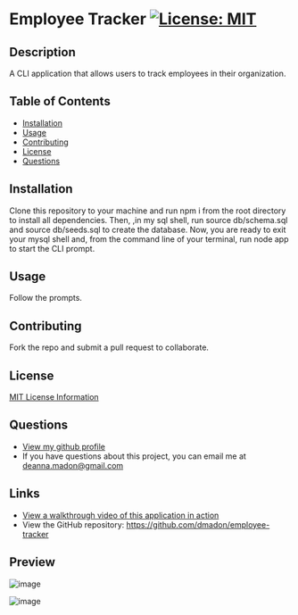 
  
  # Employee Tracker [![License: MIT](https://img.shields.io/badge/License-MIT-yellow.svg)](https://opensource.org/licenses/MIT)

  ## Description
  A CLI application that allows users to track employees in their organization.

  ## Table of Contents

  * [Installation](#installation)
  * [Usage](#usage)
  * [Contributing](#contributing)
  * [License](#license)
  * [Questions](#questions)

  ## Installation
  Clone this repository to your machine and run npm i from the root directory to install all dependencies. Then, ,in  my sql shell, run source db/schema.sql and source db/seeds.sql to create the database. Now, you are ready to exit your mysql shell and, from the command line of your terminal, run node app to start the CLI prompt.

  ## Usage
  Follow the prompts.

  ## Contributing
  Fork the repo and submit a pull request to collaborate.


  ## License

  [MIT License Information](https://opensource.org/licenses/MIT)

  ## Questions

  * [View my github profile](https://github.com/dmadon)
  * If you have questions about this project, you can email me at deanna.madon@gmail.com

  ## Links
  * [View a walkthrough video of this application in action](https://drive.google.com/file/d/1h5-eh-_ar2j0zkfTWQkm_2GM3YMl8wTp/view?usp=sharing)
  * View the GitHub repository: https://github.com/dmadon/employee-tracker

  ## Preview
  
  ![image](https://user-images.githubusercontent.com/99852346/185541572-827eace9-a3e3-4030-a2c1-9905b6a65727.png)
  
  ![image](https://user-images.githubusercontent.com/99852346/185541640-bdae25e7-65a0-4d3e-8443-124b98403c34.png)


